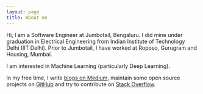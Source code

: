 ```yaml
---
layout: page
title: About me
---
```


Hi, I am a Software Engineer at Jumbotail, Bengaluru. I did mine under graduation in Electrical Engineering from Indian Institute of Technology Delhi (IIT Delhi). Prior to Jumbotail, I have worked at Roposo, Gurugram and Housing, Mumbai.

I am interested in Machine Learning (particularly Deep Learning).

In my free time, I write [blogs on Medium](https://medium.com/@rohitarya/latest), maintain some open source projects on [GitHub](https://github.com/aryarohit07) and try to contribute on [Stack Overflow](http://stackoverflow.com/users/2720553/rohit-arya).
